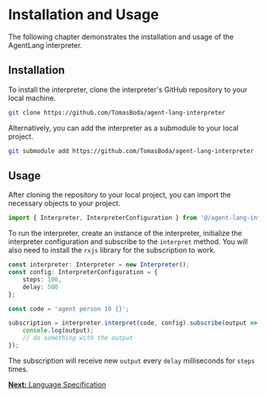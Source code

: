 # Installation and Usage

The following chapter demonstrates the installation and usage of the AgentLang interpreter.

## Installation

To install the interpreter, clone the interpreter's GitHub repository to your local machine.
```sh
git clone https://github.com/TomasBoda/agent-lang-interpreter
```
Alternatively, you can add the interpreter as a submodule to your local project.
```sh
git submodule add https://github.com/TomasBoda/agent-lang-interpreter
```

## Usage
After cloning the repository to your local project, you can import the necessary objects to your project.
```typescript
import { Interpreter, InterpreterConfiguration } from '@/agent-lang-interpreter/src';
```
To run the interpreter, create an instance of the interpreter, initialize the interpreter configuration and subscribe to the `interpret` method. You will also need to install the `rxjs` library for the subscription to work.
```typescript
const interpreter: Interpreter = new Interpreter();
const config: InterpreterConfiguration = {
    steps: 100,
    delay: 500
};

const code = 'agent person 10 {}';

subscription = interpreter.interpret(code, config).subscribe(output => {
    console.log(output);
    // do something with the output
});
```
The subscription will receive new `output` every `delay` milliseconds for `steps` times.

[**Next:** Language Specification](/documentation/language-specification)